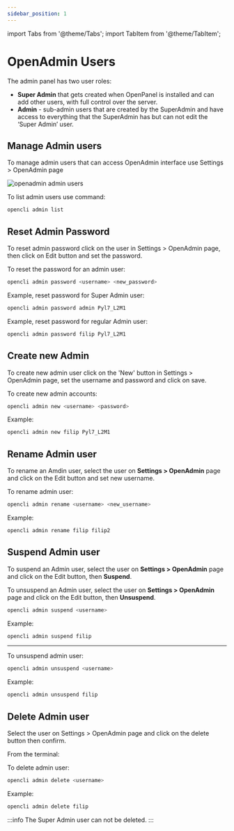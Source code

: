 ```yaml
---
sidebar_position: 1
---
```


import Tabs from '@theme/Tabs';
import TabItem from '@theme/TabItem';


# OpenAdmin Users

The admin panel has two user roles:

- **Super Admin** that gets created when OpenPanel is installed and can add other users, with full control over the server.
- **Admin** - sub-admin users that are created by the SuperAdmin and have access to everything that the SuperAdmin has but can not edit the ‘Super Admin’ user.

## Manage Admin users


<Tabs>
  <TabItem value="openadmin-admin-users" label="With OpenAdmin" default>

To manage admin users that can access OpenAdmin interface use Settings > OpenAdmin page

![openadmin admin users](/img/admin/openadmin_admin_page.png)

  </TabItem>
  <TabItem value="CLI" label="With OpenCLI">

To list admin users use command:

```bash
opencli admin list
```

  </TabItem>
</Tabs>

## Reset Admin Password


<Tabs>
  <TabItem value="openadmin-admin-reset" label="With OpenAdmin" default>

To reset admin password click on the user in Settings > OpenAdmin page, then click on Edit button and set the password.

  </TabItem>
  <TabItem value="cli-reset" label="With OpenCLI">

To reset the password for an admin user:

```bash
opencli admin password <username> <new_password>
```

Example, reset password for Super Admin user:
```bash
opencli admin password admin Pyl7_L2M1
```

Example, reset password for regular Admin user:
```bash
opencli admin password filip Pyl7_L2M1
```

  </TabItem>
</Tabs>


## Create new Admin

<Tabs>
  <TabItem value="openadmin-admin-new" label="With OpenAdmin" default>

To create new admin user click on the 'New' button in Settings > OpenAdmin page, set the username and password and click on save.

  </TabItem>
  <TabItem value="cli-new" label="With OpenCLI">

To create new admin accounts:

```bash
opencli admin new <username> <password>
```

Example:
```bash
opencli admin new filip Pyl7_L2M1
```

  </TabItem>
</Tabs>





## Rename Admin user

<Tabs>
  <TabItem value="openadmin-admin-rename" label="With OpenAdmin" default>

To rename an Amdin user, select the user on **Settings > OpenAdmin** page and click on the Edit button and set new username.

  </TabItem>
  <TabItem value="cli-rename" label="With OpenCLI">

To rename admin user:

```bash
opencli admin rename <username> <new_username>
```

Example:
```bash
opencli admin rename filip filip2
```
  </TabItem>
</Tabs>


## Suspend Admin user

<Tabs>
  <TabItem value="openadmin-admin-suspend" label="With OpenAdmin" default>

To suspend an Admin user, select the user on **Settings > OpenAdmin** page and click on the Edit button, then **Suspend**.

To unsuspend an Admin user, select the user on **Settings > OpenAdmin** page and click on the Edit button, then **Unsuspend**.
  </TabItem>
  <TabItem value="cli-suspend" label="With OpenCLI">

```bash
opencli admin suspend <username>
```

Example:
```bash
opencli admin suspend filip
```
---

To unsuspend admin user:
```bash
opencli admin unsuspend <username>
```

Example:
```bash
opencli admin unsuspend filip
```

  </TabItem>
</Tabs>


## Delete Admin user

<Tabs>
  <TabItem value="openadmin-admin-delete" label="With OpenAdmin" default>

Select the user on Settings > OpenAdmin page and click on the delete button then confirm.

  </TabItem>
  <TabItem value="cli-delete" label="With OpenCLI">

From the terminal:

To delete admin user:
```bash
opencli admin delete <username>
```

Example:
```bash
opencli admin delete filip
```

  </TabItem>
</Tabs>


:::info
The Super Admin user can not be deleted.
:::


